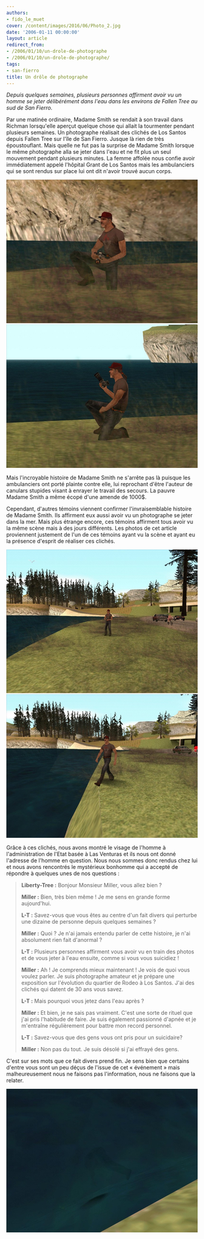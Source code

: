 ```yaml
---
authors:
- fido_le_muet
cover: /content/images/2016/06/Photo_2.jpg
date: '2006-01-11 00:00:00'
layout: article
redirect_from:
- /2006/01/10/un-drole-de-photographe
- /2006/01/10/un-drole-de-photographe/
tags:
- san-fierro
title: Un drôle de photographe
---
```



_Depuis quelques semaines, plusieurs personnes affirment avoir vu un homme se jeter délibérément dans l'eau dans les environs de Fallen Tree au sud de San Fierro._

Par une matinée ordinaire, Madame Smith se rendait à son travail dans Richman lorsqu'elle aperçut quelque chose qui allait la tourmenter pendant plusieurs semaines. Un photographe réalisait des clichés de Los Santos depuis Fallen Tree sur l'île de San Fierro. Jusque là rien de très époustouflant. Mais quelle ne fut pas la surprise de Madame Smith lorsque le même photographe alla se jeter dans l'eau et ne fit plus un seul mouvement pendant plusieurs minutes. La femme affolée nous confie avoir immédiatement appelé l'hôpital Grant de Los Santos mais les ambulanciers qui se sont rendus sur place lui ont dit n'avoir trouvé aucun corps.

![](/content/images/2005/01/Photo_1.jpg)
![](/content/images/2005/01/Photo_3.jpg)

Mais l'incroyable histoire de Madame Smith ne s'arrête pas là puisque les ambulanciers ont porté plainte contre elle, lui reprochant d'être l'auteur de canulars stupides visant à enrayer le travail des secours. La pauvre Madame Smith a même écopé d'une amende de 1000$.

Cependant, d'autres témoins viennent confirmer l'invraisemblable histoire de Madame Smith. Ils affirment eux aussi avoir vu un photographe se jeter dans la mer. Mais plus étrange encore, ces témoins affirment tous avoir vu la même scène mais à des jours différents. Les photos de cet article proviennent justement de l'un de ces témoins ayant vu la scène et ayant eu la présence d'esprit de réaliser ces clichés.

![](/content/images/2005/01/Photo_4.jpg)
![](/content/images/2005/01/Photo_5.jpg)

Grâce à ces clichés, nous avons montré le visage de l'homme à l'administration de l'Etat basée à Las Venturas et ils nous ont donné l'adresse de l'homme en question. Nous nous sommes donc rendus chez lui et nous avons rencontrés le mystérieux bonhomme qui a accepté de répondre à quelques unes de nos questions :

> **Liberty-Tree :** Bonjour Monsieur Miller, vous allez bien ?
> 
> **Miller :** Bien, très bien même ! Je me sens en grande forme aujourd'hui.
> 
> **L-T :** Savez-vous que vous êtes au centre d'un fait divers qui perturbe une dizaine de personne depuis quelques semaines ?
> 
> **Miller :** Quoi ? Je n'ai jamais entendu parler de cette histoire, je n'ai absolument rien fait d'anormal ?
> 
> **L-T :** Plusieurs personnes affirment vous avoir vu en train des photos et de vous jeter à l'eau ensuite, comme si vous vous suicidiez !
> 
> **Miller :** Ah ! Je comprends mieux maintenant ! Je vois de quoi vous voulez parler. Je suis photographe amateur et je prépare une exposition sur l'évolution du quartier de Rodeo à Los Santos. J'ai des clichés qui datent de 30 ans vous savez.
> 
> **L-T :** Mais pourquoi vous jetez dans l'eau après ?
> 
> **Miller :** Et bien, je ne sais pas vraiment. C'est une sorte de rituel que j'ai pris l'habitude de faire. Je suis également passionné d'apnée et je m'entraîne régulièrement pour battre mon record personnel.
> 
> **L-T :** Savez-vous que des gens vous ont pris pour un suicidaire?
> 
> **Miller :** Non pas du tout. Je suis désolé si j'ai effrayé des gens.

C'est sur ses mots que ce fait divers prend fin. Je sens bien que certains d'entre vous sont un peu déçus de l'issue de cet « événement » mais malheureusement nous ne faisons pas l'information, nous ne faisons que la relater.

![](/content/images/2005/01/Photo_6.jpg)